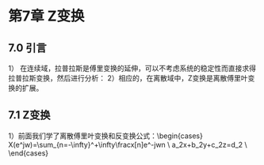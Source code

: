 # 第7章 Z变换
## 7.0 引言
1） 在连续域，拉普拉斯是傅里变换的延伸，可以不考虑系统的稳定性而直接求得拉普拉斯变换，然后进行分析：
2）相应的，在离散域中，Z变换是离散傅里叶变换的扩展。
## 7.1 Z变换


1）前面我们学了离散傅里叶变换和反变换公式：\begin{cases}
X(e^jw)=\sum_{n=-\infty}^+\infty\fracx[n]e^-jwn \\ 
a_2x+b_2y+c_2z=d_2 \\ 
\end{cases}



